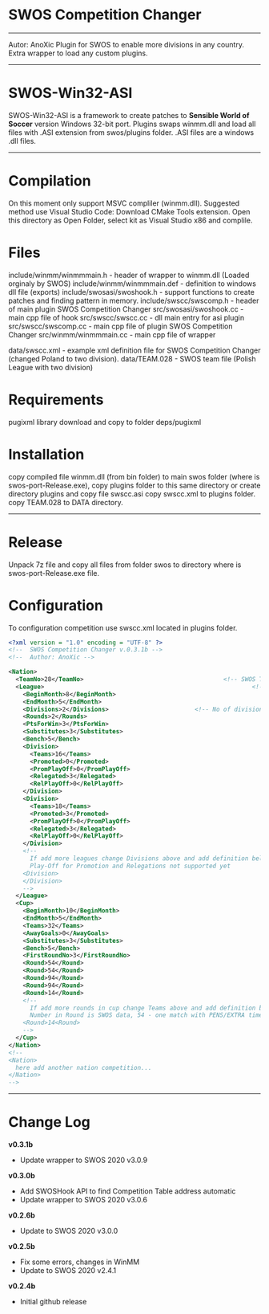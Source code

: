 # SWOS Competition Changer
---
Autor: AnoXic
Plugin for SWOS to enable more divisions in any country. Extra wrapper to load any custom plugins.

---
# SWOS-Win32-ASI
SWOS-Win32-ASI is a framework to create patches to **Sensible World of Soccer** version Windows 32-bit port.
Plugins swaps winmm.dll and load all files with .ASI extension from swos/plugins folder.
.ASI files are a windows .dll files.

----
# Compilation
On this moment only support MSVC compliler (winmm.dll). 
Suggested method use Visual Studio Code:
Download CMake Tools extension.
Open this directory as Open Folder, select kit as Visual Studio x86 and complile.

# Files
include/winmm/winmmmain.h - header of wrapper to winmm.dll (Loaded orginaly by SWOS)
include/winmm/winmmmain.def - definition to windows dll file (exports)
include/swosasi/swoshook.h - support functions to create patches and finding pattern in memory.
include/swscc/swscomp.h - header of main plugin SWOS Competition Changer
src/swosasi/swoshook.cc - main cpp file of hook
src/swscc/swscc.cc - dll main entry for asi plugin
src/swscc/swscomp.cc - main cpp file of plugin SWOS Competition Changer
src/winmm/winmmmain.cc - main cpp file of wrapper

data/swscc.xml - example xml definition file for SWOS Competition Changer (changed Poland to two division).
data/TEAM.028 - SWOS team file (Polish League with two division)

# Requirements
pugixml library download and copy to folder deps/pugixml

# Installation
copy compiled file winmm.dll (from bin folder) to main swos folder (where is swos-port-Release.exe),
copy plugins folder to this same directory or create directory plugins and copy file swscc.asi
copy swscc.xml to plugins folder.
copy TEAM.028 to DATA directory.

---
# Release
Unpack 7z file and copy all files from folder swos to directory where is swos-port-Release.exe file.

# Configuration
To configuration competition use swscc.xml located in plugins folder.

```xml
<?xml version = "1.0" encoding = "UTF-8" ?>
<!--  SWOS Competition Changer v.0.3.1b -->
<!--  Author: AnoXic -->

<Nation>
  <TeamNo>28</TeamNo>										<!-- SWOS Team (National) No -->
  <League>															<!-- Start League Section -->
    <BeginMonth>8</BeginMonth>					
    <EndMonth>5</EndMonth>
    <Divisions>2</Divisions>						<!-- No of divisions (yet max. 2) -->
    <Rounds>2</Rounds>									
    <PtsForWin>3</PtsForWin>
    <Substitutes>3</Substitutes>
    <Bench>5</Bench>
    <Division>
      <Teams>16</Teams>
      <Promoted>0</Promoted>
      <PromPlayOff>0</PromPlayOff>
      <Relegated>3</Relegated>
      <RelPlayOff>0</RelPlayOff>
    </Division>
    <Division>
      <Teams>18</Teams>
      <Promoted>3</Promoted>
      <PromPlayOff>0</PromPlayOff>
      <Relegated>3</Relegated>
      <RelPlayOff>0</RelPlayOff>
    </Division>
    <!-- 
      If add more leagues change Divisions above and add definition below...
      Play-Off for Promotion and Relegations not supported yet
    <Division>
    </Division>
    -->
  </League>
  <Cup>
    <BeginMonth>10</BeginMonth>
    <EndMonth>5</EndMonth>
    <Teams>32</Teams>
    <AwayGoals>0</AwayGoals>
    <Substitutes>3</Substitutes>
    <Bench>5</Bench>
    <FirstRoundNo>3</FirstRoundNo>
    <Round>54</Round>
    <Round>54</Round>
    <Round>94</Round>
    <Round>94</Round>
    <Round>14</Round>
    <!-- 
      If add more rounds in cup change Teams above and add definition below...
      Number in Round is SWOS data, 54 - one match with PENS/EXTRA time 94 - 2legs etc..
    <Round>14<Round>
    -->
  </Cup>
</Nation>
<!-- 
<Nation>
  here add another nation competition...
</Nation>
-->
```
---
# Change Log
**v0.3.1b**
- Update wrapper to SWOS 2020 v3.0.9

**v0.3.0b**
- Add SWOSHook API to find Competition Table address automatic
- Update wrapper to SWOS 2020 v3.0.6

**v0.2.6b**
- Update to SWOS 2020 v3.0.0

**v0.2.5b**
- Fix some errors, changes in WinMM
- Update to SWOS 2020 v2.4.1

**v0.2.4b**
- Initial github release